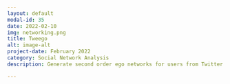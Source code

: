 ```yaml
---
layout: default
modal-id: 35
date: 2022-02-10
img: networking.png
title: Tweego
alt: image-alt
project-date: February 2022
category: Social Network Analysis
description: Generate second order ego networks for users from Twitter. Create egocentric graphs with the twitter api.<br> Check it out on GitHub <a href="https://github.com/Aveek-Saha/tweego">Tweego</a>! <br><div><a href="https://www.flaticon.com/free-icons/teamwork" title="teamwork icons">Teamwork icons created by Becris - Flaticon</a></div>

---
```

